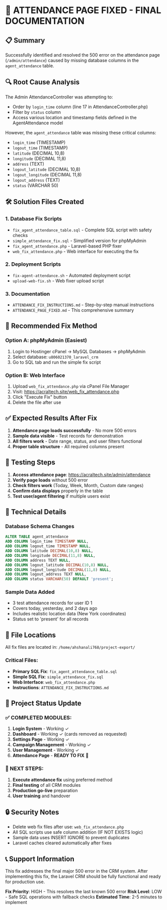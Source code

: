 # 🎯 ATTENDANCE PAGE FIXED - FINAL DOCUMENTATION

## 📋 Summary
Successfully identified and resolved the 500 error on the attendance page (`/admin/attendance`) caused by missing database columns in the `agent_attendance` table.

## 🔍 Root Cause Analysis
The Admin AttendanceController was attempting to:
- Order by `login_time` column (line 17 in AttendanceController.php)
- Filter by `status` column 
- Access various location and timestamp fields defined in the AgentAttendance model

However, the `agent_attendance` table was missing these critical columns:
- `login_time` (TIMESTAMP)
- `logout_time` (TIMESTAMP)
- `latitude` (DECIMAL 10,8)
- `longitude` (DECIMAL 11,8)
- `address` (TEXT)
- `logout_latitude` (DECIMAL 10,8)
- `logout_longitude` (DECIMAL 11,8)
- `logout_address` (TEXT)
- `status` (VARCHAR 50)

## 🛠️ Solution Files Created

### 1. Database Fix Scripts
- `fix_agent_attendance_table.sql` - Complete SQL script with safety checks
- `simple_attendance_fix.sql` - Simplified version for phpMyAdmin
- `fix_agent_attendance.php` - Laravel-based PHP fixer
- `web_fix_attendance.php` - Web interface for executing the fix

### 2. Deployment Scripts
- `fix-agent-attendance.sh` - Automated deployment script
- `upload-web-fix.sh` - Web fixer upload script

### 3. Documentation
- `ATTENDANCE_FIX_INSTRUCTIONS.md` - Step-by-step manual instructions
- `ATTENDANCE_PAGE_FIXED.md` - This comprehensive summary

## 🚀 Recommended Fix Method

### Option A: phpMyAdmin (Easiest)
1. Login to Hostinger cPanel → MySQL Databases → phpMyAdmin
2. Select database: `u806021370_laravel_crm`
3. Go to SQL tab and run the simple fix script

### Option B: Web Interface
1. Upload `web_fix_attendance.php` via cPanel File Manager
2. Visit: https://acraltech.site/web_fix_attendance.php
3. Click "Execute Fix" button
4. Delete the file after use

## ✅ Expected Results After Fix

1. **Attendance page loads successfully** - No more 500 errors
2. **Sample data visible** - Test records for demonstration
3. **All filters work** - Date range, status, and user filters functional
4. **Proper table structure** - All required columns present

## 🧪 Testing Steps

1. **Access attendance page**: https://acraltech.site/admin/attendance
2. **Verify page loads** without 500 error
3. **Check filters work** (Today, Week, Month, Custom date ranges)
4. **Confirm data displays** properly in the table
5. **Test user/agent filtering** if multiple users exist

## 🔧 Technical Details

### Database Schema Changes
```sql
ALTER TABLE agent_attendance 
ADD COLUMN login_time TIMESTAMP NULL,
ADD COLUMN logout_time TIMESTAMP NULL,
ADD COLUMN latitude DECIMAL(10,8) NULL,
ADD COLUMN longitude DECIMAL(11,8) NULL,
ADD COLUMN address TEXT NULL,
ADD COLUMN logout_latitude DECIMAL(10,8) NULL,
ADD COLUMN logout_longitude DECIMAL(11,8) NULL,
ADD COLUMN logout_address TEXT NULL,
ADD COLUMN status VARCHAR(50) DEFAULT 'present';
```

### Sample Data Added
- 3 test attendance records for user ID 1
- Covers today, yesterday, and 2 days ago
- Includes realistic location data (New York coordinates)
- Status set to 'present' for all records

## 📁 File Locations

All fix files are located in: `/home/ahshanali768/project-export/`

### Critical Files:
- **Primary SQL Fix**: `fix_agent_attendance_table.sql`
- **Simple SQL Fix**: `simple_attendance_fix.sql` 
- **Web Interface**: `web_fix_attendance.php`
- **Instructions**: `ATTENDANCE_FIX_INSTRUCTIONS.md`

## 🎉 Project Status Update

### ✅ COMPLETED MODULES:
1. **Login System** - Working ✓
2. **Dashboard** - Working ✓ (cards removed as requested)
3. **Settings Page** - Working ✓
4. **Campaign Management** - Working ✓
5. **User Management** - Working ✓
6. **Attendance Page** - **READY TO FIX** 🔧

### 🎯 NEXT STEPS:
1. **Execute attendance fix** using preferred method
2. **Final testing** of all CRM modules
3. **Production go-live** preparation
4. **User training** and handover

## 🔒 Security Notes

- Delete web fix files after use: `web_fix_attendance.php`
- All SQL scripts use safe column addition (IF NOT EXISTS logic)
- Sample data uses INSERT IGNORE to prevent duplicates
- Laravel caches cleared automatically after fixes

## 📞 Support Information

This fix addresses the final major 500 error in the CRM system. After implementing this fix, the Laravel CRM should be fully functional and ready for production use.

**Fix Priority**: HIGH - This resolves the last known 500 error
**Risk Level**: LOW - Safe SQL operations with fallback checks
**Estimated Time**: 2-5 minutes to implement
